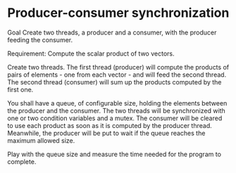 # Producer-consumer synchronization

Goal
Create two threads, a producer and a consumer, with the producer feeding the consumer.

Requirement: Compute the scalar product of two vectors.

Create two threads. The first thread (producer) will compute the products of pairs of elements - one from each vector - and will feed the second thread. The second thread (consumer) will sum up the products computed by the first one.

You shall have a queue, of configurable size, holding the elements between the producer and the consumer. The two threads will be synchronized with one or two condition variables and a mutex. The consumer will be cleared to use each product as soon as it is computed by the producer thread. Meanwhile, the producer will be put to wait if the queue reaches the maximum allowed size.

Play with the queue size and measure the time needed for the program to complete.
